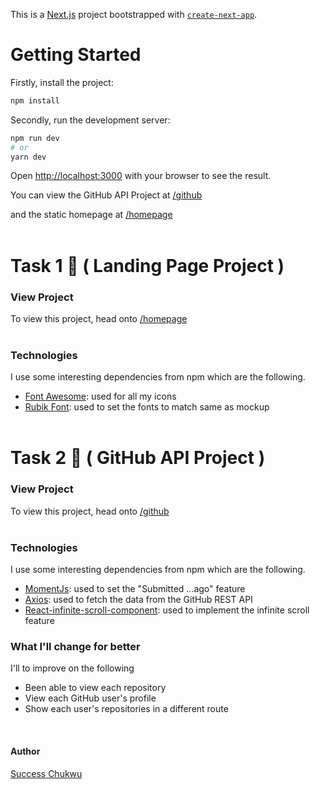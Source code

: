 This is a [Next.js](https://nextjs.org/) project bootstrapped with [`create-next-app`](https://github.com/vercel/next.js/tree/canary/packages/create-next-app).

# Getting Started

Firstly, install the project:

```bash
npm install
```

Secondly, run the development server:

```bash
npm run dev
# or
yarn dev
```

Open [http://localhost:3000](http://localhost:3000) with your browser to see the result.

You can view the GitHub API Project at [/github](http://localhost:3000/github)

and the static homepage at [/homepage](http://localhost:3000/homepage)
<br>
<br>

# Task 1 💪 ( Landing Page Project )

### View Project

To view this project, head onto [/homepage](http://localhost:3000/homepage)
<br>
<br>

### Technologies

I use some interesting dependencies from npm which are the following.

- [Font Awesome](https://fontawesome.com/): used for all my icons
- [Rubik Font](https://fonts.google.com/specimen/Rubik): used to set the fonts to match same as mockup
  <br><br>

# Task 2 🧠 ( GitHub API Project )

### View Project

To view this project, head onto [/github](http://localhost:3000/github)
<br>
<br>

### Technologies

I use some interesting dependencies from npm which are the following.

- [MomentJs](https://momentjs.com/): used to set the "Submitted ...ago" feature
- [Axios](https://axios-http.com/): used to fetch the data from the GitHub REST API
- [React-infinite-scroll-component](https://www.npmjs.com/package/react-infinite-scroll-component): used to implement the infinite scroll feature

### What I'll change for better

I'll to improve on the following

- Been able to view each repository
- View each GitHub user's profile
- Show each user's repositories in a different route

<br>

#### Author

[Success Chukwu](https://successchukwu.com)
